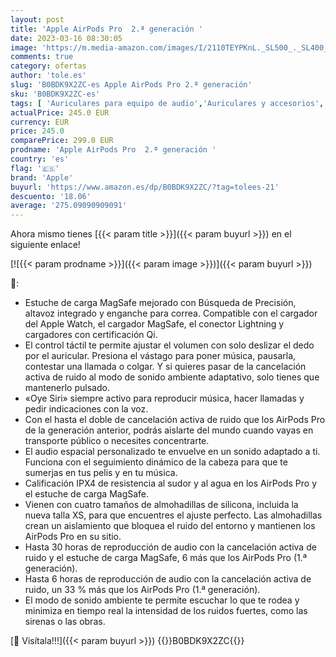 ```yaml
---
layout: post
title: 'Apple AirPods Pro  2.ª generación '
date: 2023-03-16 08:30:05
image: 'https://m.media-amazon.com/images/I/2110TEYPKnL._SL500_._SL400_.jpg'
comments: true
category: ofertas
author: 'tole.es'
slug: 'B0BDK9X2ZC-es Apple AirPods Pro 2.ª generación'
sku: 'B0BDK9X2ZC-es'
tags: [ 'Auriculares para equipo de audio','Auriculares y accesorios','Electrónica','apple','🇪🇸', ]
actualPrice: 245.0 EUR
currency: EUR
price: 245.0
comparePrice: 299.0 EUR
prodname: 'Apple AirPods Pro  2.ª generación '
country: 'es'
flag: '🇪🇸'
brand: 'Apple'
buyurl: 'https://www.amazon.es/dp/B0BDK9X2ZC/?tag=tolees-21'
descuento: '18.06'
average: '275.09090909091'
---
```


Ahora mismo tienes [{{< param title >}}]({{< param buyurl >}}) en el siguiente enlace!

[![{{< param prodname >}}]({{< param image >}})]({{< param buyurl >}})

🔎:

- Estuche de carga MagSafe mejorado con Búsqueda de Precisión, altavoz integrado y enganche para correa. Compatible con el cargador del Apple Watch, el cargador MagSafe, el conector Lightning y cargadores con certificación Qi.
- El control táctil te permite ajustar el volumen con solo deslizar el dedo por el auricular. Presiona el vástago para poner música, pausarla, contestar una llamada o colgar. Y si quieres pasar de la cancelación activa de ruido al modo de sonido ambiente adaptativo, solo tienes que mantenerlo pulsado.
- «Oye Siri» siempre activo para reproducir música, hacer llamadas y pedir indicaciones con la voz.
- Con el hasta el doble de cancelación activa de ruido que los AirPods Pro de la generación anterior, podrás aislarte del mundo cuando vayas en transporte público o necesites concentrarte.
- El audio espacial personalizado te envuelve en un sonido adaptado a ti. Funciona con el seguimiento dinámico de la cabeza para que te sumerjas en tus pelis y en tu música.
- Calificación IPX4 de resistencia al sudor y al agua en los AirPods Pro y el estuche de carga MagSafe.
- Vienen con cuatro tamaños de almohadillas de silicona, incluida la nueva talla XS, para que encuentres el ajuste perfecto. Las almohadillas crean un aislamiento que bloquea el ruido del entorno y mantienen los AirPods Pro en su sitio.
- Hasta 30 horas de reproducción de audio con la cancelación activa de ruido y el estuche de carga MagSafe, 6 más que los AirPods Pro (1.ª generación).
- Hasta 6 horas de reproducción de audio con la cancelación activa de ruido, un 33 % más que los AirPods Pro (1.ª generación).
- El modo de sonido ambiente te permite escuchar lo que te rodea y minimiza en tiempo real la intensidad de los ruidos fuertes, como las sirenas o las obras.

[🛒 Visítala!!!]({{< param buyurl >}})
{{<world>}}B0BDK9X2ZC{{</world>}}
